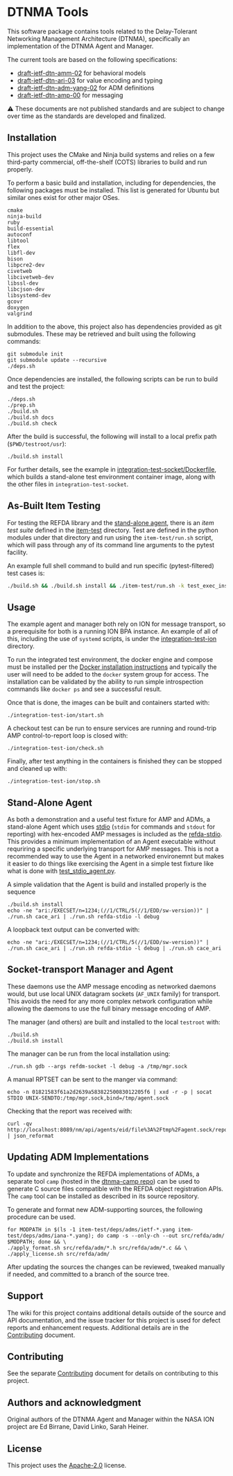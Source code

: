 <!--
Copyright (c) 2011-2025 The Johns Hopkins University Applied Physics
Laboratory LLC.

This file is part of the Delay-Tolerant Networking Management
Architecture (DTNMA) Tools package.

Licensed under the Apache License, Version 2.0 (the "License");
you may not use this file except in compliance with the License.
You may obtain a copy of the License at
    http://www.apache.org/licenses/LICENSE-2.0
Unless required by applicable law or agreed to in writing, software
distributed under the License is distributed on an "AS IS" BASIS,
WITHOUT WARRANTIES OR CONDITIONS OF ANY KIND, either express or implied.
See the License for the specific language governing permissions and
limitations under the License.
-->
# DTNMA Tools

This software package contains tools related to the Delay-Tolerant Networking Management Architecture (DTNMA), specifically an implementation of the DTNMA Agent and Manager.

The current tools are based on the following specifications:

* [draft-ietf-dtn-amm-02](https://datatracker.ietf.org/doc/html/draft-ietf-dtn-amm) for behavioral models
* [draft-ietf-dtn-ari-03](https://datatracker.ietf.org/doc/html/draft-ietf-dtn-ari) for value encoding and typing
* [draft-ietf-dtn-adm-yang-02](https://datatracker.ietf.org/doc/html/draft-ietf-dtn-adm-yang) for ADM definitions
* [draft-ietf-dtn-amp-00](https://datatracker.ietf.org/doc/html/draft-ietf-dtn-amp) for messaging

:warning: These documents are not published standards and are subject to change over time as the standards are developed and finalized.

## Installation

This project uses the CMake and Ninja build systems and relies on a few third-party commercial, off-the-shelf (COTS) libraries to build and run properly.

To perform a basic build and installation, including for dependencies, the following packages must be installed. This list is generated for Ubuntu but similar ones exist for other major OSes.

```
cmake
ninja-build
ruby
build-essential
autoconf
libtool
flex 
libfl-dev
bison
libpcre2-dev
civetweb
libcivetweb-dev
libssl-dev
libcjson-dev
libsystemd-dev
gcovr
doxygen
valgrind
```

In addition to the above, this project also has dependencies provided as git submodules. These may be retrieved and built using the following commands:

```
git submodule init
git submodule update --recursive
./deps.sh
```

Once dependencies are installed, the following scripts can be run to build and test the project:
```
./deps.sh
./prep.sh
./build.sh
./build.sh docs
./build.sh check
```
After the build is successful, the following will install to a local prefix path (`$PWD/testroot/usr`):
```
./build.sh install
```

For further details, see the example in [integration-test-socket/Dockerfile](integration-test-socket/Dockerfile), which builds a stand-alone test environment container image, along with the other files in `integration-test-socket`.

## As-Built Item Testing

For testing the REFDA library and the [stand-alone agent](#stand-alone-agent), there is an _item test suite_ defined in the [item-test](item-test) directory.
Test are defined in the python modules under that directory and run using the `item-test/run.sh` script, which will pass through any of its command line arguments to the pytest facility.

An example full shell command to build and run specific (pytest-filtered) test cases is:
```sh
./build.sh && ./build.sh install && ./item-test/run.sh -k test_exec_inspect
```


## Usage

The example agent and manager both rely on ION for message transport, so a prerequisite for both is a running ION BPA instance.
An example of all of this, including the use of `systemd` scripts, is under the [integration-test-ion](integration-test-ion) directory.

To run the integrated test environment, the docker engine and compose must be installed per the [Docker installation instructions](https://docs.docker.com/engine/install/ubuntu/#install-using-the-repository) and typically the user will need to be added to the `docker` system group for access.
The installation can be validated by the ability to run simple introspection commands like `docker ps` and see a successful result.

Once that is done, the images can be built and containers started with:
```
./integration-test-ion/start.sh
```
A checkout test can be run to ensure services are running and round-trip AMP control-to-report loop is closed with:
```
./integration-test-ion/check.sh
```
Finally, after test anything in the containers is finished they can be stopped and cleaned up with:
```
./integration-test-ion/stop.sh
```

## Stand-Alone Agent

As both a demonstration and a useful test fixture for AMP and ADMs, a stand-alone Agent which uses [stdio](https://en.cppreference.com/w/c/io) (`stdin` for commands and `stdout` for reporting) with hex-encoded AMP messages is included as the [refda-stdio](src/refda_stdio/main.c).
This provides a minimum implementation of an Agent executable without requriring a specific underlying transport for AMP messages.
This is not a recommended way to use the Agent in a networked environemnt but makes it easier to do things like exercising the Agent in a simple test fixture like what is done with [test_stdio_agent.py](agent-test/test_stdio_agent.py).

A simple validation that the Agent is build and installed properly is the sequence
```
./build.sh install
echo -ne "ari:/EXECSET/n=1234;(//1/CTRL/5(//1/EDD/sw-version))" | ./run.sh cace_ari | ./run.sh refda-stdio -l debug
```

A loopback text output can be converted with:
```
echo -ne "ari:/EXECSET/n=1234;(//1/CTRL/5(//1/EDD/sw-version))" | ./run.sh cace_ari | ./run.sh refda-stdio -l debug | ./run.sh cace_ari
```

## Socket-transport Manager and Agent

These daemons use the AMP message encoding as networked daemons would, but use local UNIX datagram sockets (`AF_UNIX` family) for transport.
This avoids the need for any more complex network configuration while allowing the daemons to use the full binary message encoding of AMP.

The manager (and others) are built and installed to the local `testroot` with:
```
./build.sh
./build.sh install
```

The manager can be run from the local installation using:
```
./run.sh gdb --args refdm-socket -l debug -a /tmp/mgr.sock
```

A manual RPTSET can be sent to the manger via command:
```
echo -n 01821583f61a2d2639a58382250083012205f6 | xxd -r -p | socat STDIO UNIX-SENDTO:/tmp/mgr.sock,bind=/tmp/agent.sock
```

Checking that the report was received with:
```
curl -qv http://localhost:8089/nm/api/agents/eid/file%3A%2Ftmp%2Fagent.sock/reports/hex | json_reformat
```

## Updating ADM Implementations

To update and synchronize the REFDA implementations of ADMs, a separate tool `camp` (hosted in the [dtnma-camp repo](https://github.com/JHUAPL-DTNMA/dtnma-camp)) can be used to generate C source files compatible with the REFDA object registration APIs.
The `camp` tool can be installed as described in its source repository.

To generate and format new ADM-supporting sources, the following procedure can be used.
```
for MODPATH in $(ls -1 item-test/deps/adms/ietf-*.yang item-test/deps/adms/iana-*.yang); do camp -s --only-ch --out src/refda/adm/ $MODPATH; done && \
./apply_format.sh src/refda/adm/*.h src/refda/adm/*.c && \
./apply_license.sh src/refda/adm/
```

After updating the sources the changes can be reviewed, tweaked manually if needed, and committed to a branch of the source tree.

## Support
The wiki for this project contains additional details outside of the source and API documentation, and the issue tracker for this project is used for defect reports and enhancement requests.
Additional details are in the [Contributing](CONTRIBUTING.md) document.

## Contributing
See the separate [Contributing](CONTRIBUTING.md) document for details on contributing to this project.

## Authors and acknowledgment
Original authors of the DTNMA Agent and Manager within the NASA ION project are Ed Birrane, David Linko, Sarah Heiner.

## License
This project uses the [Apache-2.0](LICENSE.txt) license.
